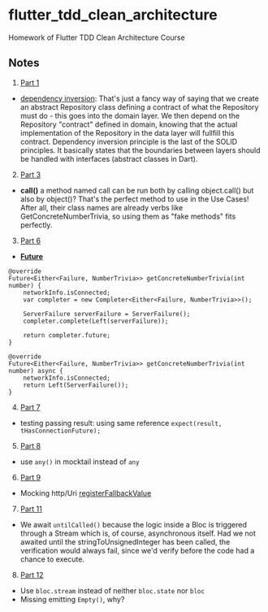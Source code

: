 # flutter_tdd_clean_architecture

Homework of Flutter TDD Clean Architecture Course


## Notes

1. [Part 1](https://resocoder.com/2019/08/27/flutter-tdd-clean-architecture-course-1-explanation-project-structure/)

- [dependency inversion](https://en.wikipedia.org/wiki/Dependency_inversion_principle): That's just a fancy way of saying that we create an abstract Repository class defining a contract of what the Repository must do - this goes into the domain layer. We then depend on the Repository "contract" defined in domain, knowing that the actual implementation of the Repository in the data layer will fullfill this contract.
Dependency inversion principle is the last of the SOLID principles. It basically states that the boundaries between layers should be handled with interfaces (abstract classes in Dart).


2. [Part 3](https://resocoder.com/2019/09/02/flutter-tdd-clean-architecture-course-3-domain-layer-refactoring/)

- **call()** a method named call can be run both by calling object.call() but also by object()? That's the perfect method to use in the Use Cases! After all, their class names are already verbs like GetConcreteNumberTrivia, so using them as "fake methods" fits perfectly.

3. [Part 6](https://resocoder.com/2019/09/19/flutter-tdd-clean-architecture-course-6-repository-implementation/)

- [**Future**](https://stackoverflow.com/questions/18423691/dart-how-to-create-a-future-to-return-in-your-own-functions)
```
@override
Future<Either<Failure, NumberTrivia>> getConcreteNumberTrivia(int number) {
    networkInfo.isConnected;
    var completer = new Completer<Either<Failure, NumberTrivia>>();

    ServerFailure serverFailure = ServerFailure();
    completer.complete(Left(serverFailure));

    return completer.future;
}
```

```
@override
Future<Either<Failure, NumberTrivia>> getConcreteNumberTrivia(int number) async {
    networkInfo.isConnected;
    return Left(ServerFailure());
}
```

4. [Part 7](https://resocoder.com/2019/09/23/flutter-tdd-clean-architecture-course-7-network-info/)

- testing passing result: using same reference `expect(result, tHasConnectionFuture);`
 
5. [Part 8](https://resocoder.com/2019/09/26/flutter-tdd-clean-architecture-course-8-local-data-source/)

- use `any()` in mocktail instead of `any`

6. [Part 9](https://resocoder.com/2019/10/03/flutter-tdd-clean-architecture-course-9-remote-data-source/)

- Mocking http/Uri [registerFallbackValue](https://github.com/felangel/mocktail/issues/44
)

7. [Part 11](https://resocoder.com/2019/10/10/flutter-tdd-clean-architecture-course-11-bloc-implementation/)

- We await `untilCalled()` because the logic inside a Bloc is triggered through a Stream<Event> which is, of course, asynchronous itself. Had we not awaited until the stringToUnsignedInteger has been called, the verification would always fail​, since we'd verify before the code had a chance to execute.

8. [Part 12](https://resocoder.com/2019/10/14/flutter-tdd-clean-architecture-course-11-bloc-implementation-2-2/)

- Use `bloc.stream` instead of neither `bloc.state` nor `bloc`
- Missing emitting `Empty()`, why?